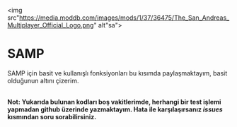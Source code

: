 <img src"https://media.moddb.com/images/mods/1/37/36475/The_San_Andreas_Multiplayer_Official_Logo.png" alt"sa">

# SAMP
 SAMP için basit ve kullanışlı fonksiyonları bu kısımda paylaşmaktayım, basit olduğunun altını çizerim.

<br>
<b>Not: Yukarıda bulunan kodları boş vakitlerimde, herhangi bir test işlemi yapmadan github üzerinde yazmaktayım. Hata ile karşılaşırsanız <i>issues</i> kısmından soru sorabilirsiniz.</b>
